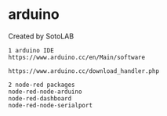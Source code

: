 # arduino

Created by SotoLAB

    1 arduino IDE
    https://www.arduino.cc/en/Main/software
    
    https://www.arduino.cc/download_handler.php
    
    2 node-red packages
    node-red-node-arduino
    node-red-dashboard
    node-red-node-serialport

    
    

